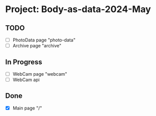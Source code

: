 # Project: Body-as-data-2024-May 

## TODO

- [ ] PhotoData page "photo-data"
- [ ] Archive page "archive"

## In Progress
- [ ] WebCam page "webcam"
- [ ] WebCam api
## Done
- [x] Main page "/" 
